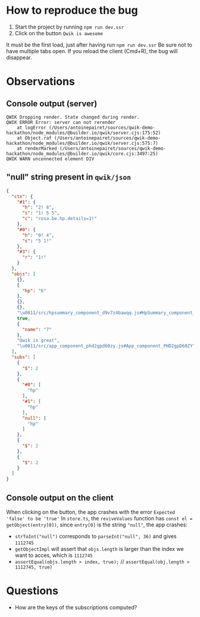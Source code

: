# How to reproduce the bug
1. Start the project by running `npm run dev.ssr`
2. Click on the button `Qwik is awesome`

It must be the first load, just after having run `npm run dev.ssr`
Be sure not to have multiple tabs open. If you reload the client (Cmd+R), the bug will disappear.
# Observations

## Console output (server)

````
QWIK Dropping render. State changed during render.
QWIK ERROR Error: server can not rerender
    at logError (/Users/antoinepairet/sources/qwik-demo-hackathon/node_modules/@builder.io/qwik/server.cjs:175:52)
    at Object.raf (/Users/antoinepairet/sources/qwik-demo-hackathon/node_modules/@builder.io/qwik/server.cjs:575:7)
    at renderMarked (/Users/antoinepairet/sources/qwik-demo-hackathon/node_modules/@builder.io/qwik/core.cjs:3497:25)
QWIK WARN unconnected element DIV 
````

## "null" string present in `qwik/json`

````json
{
  "ctx": {
    "#1": {
      "h": "2! 8",
      "s": "1! 5 5",
      "c": "rosa.be.hp.details=1!"
    },
    "#0": {
      "h": "0! 4",
      "s": "5 1!"
    },
    "#3": {
      "r": "1!"
    }
  },
  "objs": [
    {},
    {
      "hp": "6"
    },
    {},
    {},
    "\u0011/src/hpsummary_component_d9v7z4bawqq.js#HpSummary_component_d9V7Z4baWqQ",
    true,
    {
      "name": "7"
    },
    "Qwik is great",
    "\u0011/src/app_component_phd2gpd60zy.js#App_component_PHD2gpD60ZY"
  ],
  "subs": [
    {
      "$": 2
    },
    {
      "#0": [
        "hp"
      ],
      "#1": [
        "hp"
      ],
      "null": [
        "hp"
      ]
    },
    {
      "$": 2
    },
    {
      "$": 2
    }
  ]
}
````


## Console output on the client
When clicking on the button, the app crashes with the error `Expected 'false' to be 'true'`
In `store.ts`, the `reviveValues` function has `const el = getObject(entry[0])`, since `entry[0]` is the string `"null"`, the app crashes:
- `strToInt("null")` corresponds to `parseInt("null", 36)` and gives `1112745`
- `getObjectImpl` will assert that `objs.length` is larger than the index we want to acces, which is `1112745` 
- `assertEqual(objs.length > index, true);` // `assertEqual(obj.length > 1112745, true)`

# Questions
- How are the keys of the subscriptions computed?

